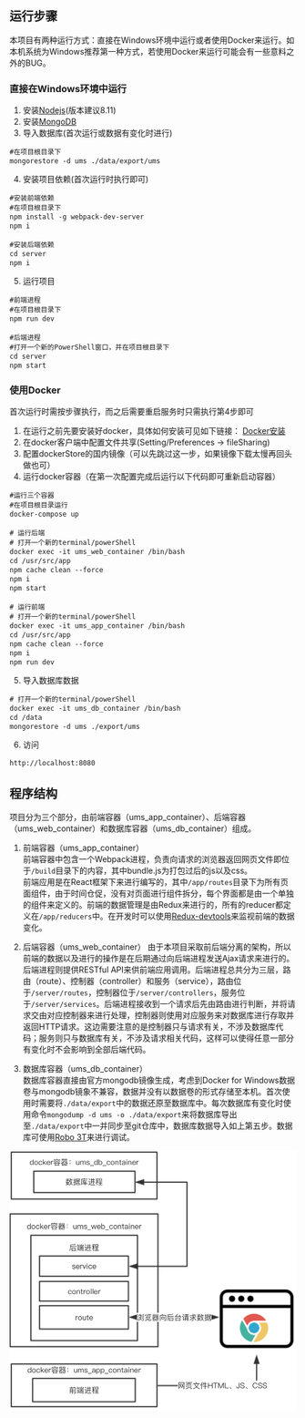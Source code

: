 ## 运行步骤
本项目有两种运行方式：直接在Windows环境中运行或者使用Docker来运行。如本机系统为Windows推荐第一种方式，若使用Docker来运行可能会有一些意料之外的BUG。
### 直接在Windows环境中运行
1. 安装[Nodejs](https://nodejs.org/en/)(版本建议8.11)
2. 安装[MongoDB](http://www.runoob.com/mongodb/mongodb-window-install.html)
3. 导入数据库(首次运行或数据有变化时进行)  
```
#在项目根目录下
mongorestore -d ums ./data/export/ums
```
4. 安装项目依赖(首次运行时执行即可)  
```
#安装前端依赖
#在项目根目录下
npm install -g webpack-dev-server
npm i

#安装后端依赖
cd server
npm i
```
5. 运行项目
```
#前端进程
#在项目根目录下
npm run dev

#后端进程
#打开一个新的PowerShell窗口，并在项目根目录下
cd server
npm start
```
### 使用Docker
首次运行时需按步骤执行，而之后需要重启服务时只需执行第4步即可
1. 在运行之前先要安装好docker，具体如何安装可见如下链接：
[Docker安装](https://store.docker.com/search?type=edition&offering=community)
2. 在docker客户端中配置文件共享(Setting/Preferences -> fileSharing)  
3. 配置dockerStore的国内镜像（可以先跳过这一步，如果镜像下载太慢再回头做也可）
4. 运行docker容器（在第一次配置完成后运行以下代码即可重新启动容器）  

```
#运行三个容器
#在项目根目录运行
docker-compose up

# 运行后端
# 打开一个新的terminal/powerShell
docker exec -it ums_web_container /bin/bash
cd /usr/src/app
npm cache clean --force
npm i
npm start

# 运行前端
# 打开一个新的terminal/powerShell
docker exec -it ums_app_container /bin/bash
cd /usr/src/app
npm cache clean --force
npm i
npm run dev
```

5. 导入数据库数据

```
# 打开一个新的terminal/powerShell
docker exec -it ums_db_container /bin/bash
cd /data
mongorestore -d ums ./export/ums
```  

6. 访问  
```
http://localhost:8080
```
## 程序结构
项目分为三个部分，由前端容器（ums_app_container）、后端容器（ums_web_container）和数据库容器（ums_db_container）组成。
1. 前端容器（ums_app_container）  
前端容器中包含一个Webpack进程，负责向请求的浏览器返回网页文件即位于```/build```目录下的内容，其中bundle.js为打包过后的js以及css。  
前端应用是在React框架下来进行编写的，其中```/app/routes```目录下为所有页面组件，由于时间仓促，没有对页面进行组件拆分，每个界面都是由一个单独的组件来定义的。前端的数据管理是由Redux来进行的，所有的reducer都定义在```/app/reducers```中。在开发时可以使用[Redux-devtools](https://github.com/zalmoxisus/redux-devtools-extension)来监视前端的数据变化。

2. 后端容器（ums_web_container）
由于本项目采取前后端分离的架构，所以前端的数据以及进行的操作是在后期通过向后端进程发送Ajax请求来进行的。后端进程则提供RESTful API来供前端应用调用。后端进程总共分为三层，路由（route）、控制器（controller）和服务（service），路由位于```/server/routes```，控制器位于```/server/controllers```，服务位于```/server/services```。后端进程接收到一个请求后先由路由进行判断，并将请求交由对应控制器来进行处理，控制器则使用对应服务来对数据库进行存取并返回HTTP请求。这边需要注意的是控制器只与请求有关，不涉及数据库代码；服务则只与数据库有关，不涉及请求相关代码，这样可以使得任意一部分有变化时不会影响到全部后端代码。
3. 数据库容器（ums_db_container）  
数据库容器直接由官方mongodb镜像生成，考虑到Docker for Windows数据卷与mongodb镜象不兼容，数据并没有以数据卷的形式存储至本机。首次使用时需要将```./data/export```中的数据还原至数据库中。每次数据库有变化时使用命令```mongodump -d ums -o ./data/export```来将数据库导出至```./data/export```中一并同步至git仓库中，数据库数据导入如上第五步。数据库可使用[Robo 3T](https://robomongo.org/download)来进行调试。

![constructor](./doc/shot_1.png)
